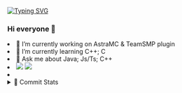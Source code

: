 [![Typing SVG](https://readme-typing-svg.demolab.com/?lines=Hi;it's+chifou)](https://git.io/typing-svg)
### Hi everyone 👋
<li> 🔭 I’m currently working on AstraMC & TeamSMP plugin<br/></li>
<li>🌱 I’m currently learning C++; C</li>
<li>💬 Ask me about Java; Js/Ts; C++<li>

<img src="https://github-readme-stats.vercel.app/api?username=chifouuu&theme=dark&show_icons=true">
<img src="https://github-readme-stats.vercel.app/api/top-langs/?username=chifouuu&theme=radical&layout=compact">
<li>
<details>
<summary>🎀 Commit Stats </summary>
<br>

<a href="https//www.github.com/chifouuu">
<picture>
  <source media="(prefers-color-scheme: light), (prefers-color-scheme: no-preference)" srcset="https://github-readme-activity-graph.cyclic.app/graph?username=chifouuu&bg_color=ffffff&color=333333&line=0891b2&area_color=1c1917&area=true&hide_border=true&custom_title=GitHub%20Commits%20Graph">
  <img alt="GitHub Commits Graph" src="https://github-readme-activity-graph.cyclic.app/graph?username=chifouuu&bg_color=151515&color=ffffff&line=0891b2&point=ffffff&area_color=1c1917&area=true&hide_border=true&custom_title=GitHub%20Commits%20Graph" />
</picture>
</a>
